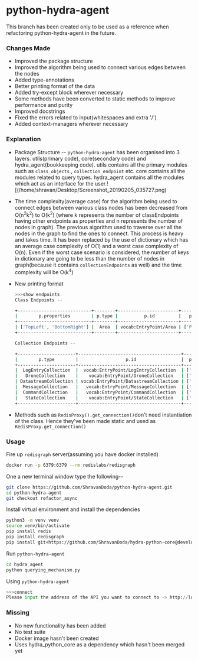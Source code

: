 # python-hydra-agent

This branch has been created only to be used as a reference when refactoring python-hydra-agent in the future.

### Changes Made

- Improved the package structure
- Improved the algorithm being used to connect various edges between the nodes
- Added type-annotations
- Better printing format of the data
- Added try-except block wherever necessary
- Some methods have been converted to static methods to improve performance and purity
- Improved docstrings
- Fixed the errors related to input(whitespaces and extra '/')
- Added context-managers wherever necessary

### Explanation

- Package Structure -- `python-hydra-agent` has been organised into 3 layers. utils(primary code), core(secondary code) and hydra_agent(bookkeeping code). utils contains all the primary modules such as `class_objects` , `collection_endpoint` etc. core contains all the modules related to query types.
  hydra_agent contains all the modules which act as an interface for the user.![(/home/shravan/Desktop/Screenshot_20190205_035727.png)

- The time complexity(average case) for the algorithm being used to connect edges between various class nodes has been decreased from O(n<sup>2</sup>k<sup>2</sup>) to O(k<sup>2</sup>) (where k represents the number of classEndpoints having other endpoints as properties and n represents the number of nodes in graph). The previous algorithm used to traverse over all the nodes in the graph to find the ones to connect. This process is heavy and takes time. It has been replaced by the use of dictionary which has an average case complexity of O(1) and a worst case complexity of O(n). Even if the worst case scenario is considered, the number of keys in dictionary are going to be less than the number of nodes in graph(because it contains `collectionEndpoints` as well) and the time complexity will be O(k<sup>4</sup>)

- New printing format

  ```bash
  >>>show endpoints
  Class Endpoints -- 
  
  +----------------------------+--------+-----------------------+-----------------+
  |        p.properties        | p.type |          p.id         |   p.operations  |
  +----------------------------+--------+-----------------------+-----------------+
  | ['TopLeft', 'BottomRight'] |  Area  | vocab:EntryPoint/Area | ['POST', 'GET'] |
  +----------------------------+--------+-----------------------+-----------------+
  
  Collection Endpoints -- 
  
  +----------------------+---------------------------------------+----------------+-----------+
  |        p.type        |                  p.id                 |  p.operations  | p.members |
  +----------------------+---------------------------------------+----------------+-----------+
  |  LogEntryCollection  |  vocab:EntryPoint/LogEntryCollection  | ['GET', 'PUT'] |    NULL   |
  |   DroneCollection    |    vocab:EntryPoint/DroneCollection   | ['GET', 'PUT'] |    NULL   |
  | DatastreamCollection | vocab:EntryPoint/DatastreamCollection | ['GET', 'PUT'] |    NULL   |
  |  MessageCollection   |   vocab:EntryPoint/MessageCollection  | ['GET', 'PUT'] |    NULL   |
  |  CommandCollection   |   vocab:EntryPoint/CommandCollection  | ['GET', 'PUT'] |    NULL   |
  |   StateCollection    |    vocab:EntryPoint/StateCollection   | ['GET', 'PUT'] |     []    |
  +----------------------+---------------------------------------+----------------+-----------+
  
  ```

  

- Methods such as `RedisProxy().get_connection()`don't need instantiation of the class. Hence they've been made static and used as `RedisProxy.get_connection()`



### Usage

Fire up `redisgraph` server(assuming you have docker installed)

```bash
docker run -p 6379:6379 --rm redislabs/redisgraph
```

One a new terminal window type the following--

```bash
git clone https://github.com/ShravanDoda/python-hydra-agent.git
cd python-hydra-agent
git checkout refactor_async
```

Install virtual environment and install the dependencies

```bash
python3 -m venv venv
source venv/bin/activate
pip install redis
pip install redisgraph
pip install git+https://github.com/ShravanDoda/hydra-python-core@develop#egg=hydra-python-core
```

Run `python-hydra-agent`

```bash
cd hydra_agent
python querying_mechanism.py
```

Using `python-hydra-agent`

```python
>>>connect
Please input the address of the API you want to connect to -> http://localhost:8080/serverapi
```



### Missing

- No new functionality has been added
- No test suite
- Docker image hasn't been created
- Uses hydra_python_core as a dependency which hasn't been merged yet

